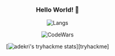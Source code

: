 

<div align="center"> 

### Hello World! 👋


  
![Langs](https://github-readme-stats.vercel.app/api/top-langs/?username=Adekri&theme=dark)

![CodeWars](https://www.codewars.com/users/Adekri/badges/small)

[![adekri's tryhackme stats](https://raw.githubusercontent.com/adekri/adekri/master/assets/thm_propic.png)][tryhackme]

</div> 

